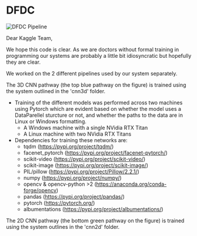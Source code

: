 # DFDC

![DFDC Pipeline](https://james.dev/img/approach_large.PNG)
 
Dear Kaggle Team,

We hope this code is clear. As we are doctors without formal training in programming our systems are probably a little bit idiosyncratic but hopefully they are clear.

We worked on the 2 different pipelines used by our system separately.

The 3D CNN pathway (the top blue pathway on the figure) is trained using the system outlined in the 'cnn3d' folder.
* Training of the different models was performed across two machines using Pytorch which are evident based on whether the model uses a DataParellel sturcture or not, and whether the paths to the data are in Linux or Windows formatting.
   * A Windows machine with a single NVidia RTX Titan
   * A Linux machine with two NVidia RTX Titans
* Dependencies for training these networks are:
   * tqdm (https://pypi.org/project/tqdm/)
   * facenet_pytorch (https://pypi.org/project/facenet-pytorch/)
   * scikit-video (https://pypi.org/project/scikit-video/)
   * scikit-image (https://pypi.org/project/scikit-image/)
   * PIL/pillow (https://pypi.org/project/Pillow/2.2.1/)
   * numpy (https://pypi.org/project/numpy/)
   * opencv & opencv-python >2 (https://anaconda.org/conda-forge/opencv)
   * pandas (https://pypi.org/project/pandas/)
   * pytorch (https://pytorch.org/)
   * albumentations (https://pypi.org/project/albumentations/)

The 2D CNN pathway (the bottom green pathway on the figure) is trained using the system outlines in the 'cnn2d' folder.
